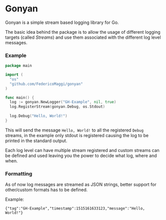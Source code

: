 # Gonyan
Gonyan is a simple stream based logging library for Go.

The basic idea behind the package is to allow the usage of different logging targets (called _Streams_) and use them associated with the different log level messages.

### Example

```go
package main

import (
  "os"
  "github.com/FedericoMaggi/gonyan"
)

func main() {
  log := gonyan.NewLogger("GH-Example", nil, true)
  log.RegisterStream(gonyan.Debug, os.Stdout)
  
  log.Debug("Hello, World!")
}
```

This will send the message `Hello, World!` to all the registered `Debug` streams, in the example only stdout is registered causing the log to be printed in the standard output.

Each log level can have multiple stream registered and custom streams can be defined and used leaving you the power to decide what log, where and when.

### Formatting

As of now log messages are streamed as JSON strings, better support for other/custom formats has to be defined.

Example: 
```
{"tag":"GH-Example","timestamp":1515161633123,"message":"Hello, World!"}
```
